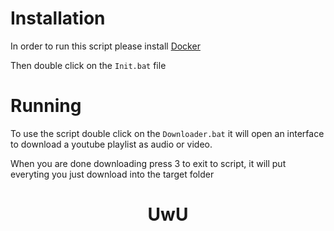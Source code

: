 # Installation

In order to run this script please install [Docker](https://docs.docker.com/desktop/install/windows-install/)

Then double click on the ```Init.bat``` file

# Running

To use the script double click on the ```Downloader.bat``` it will open an interface to download a youtube playlist as audio or video.

When you are done downloading press 3 to exit to script, it will put everyting you just download into the target folder

<h1 style="text-align: center;">UwU</h1>

